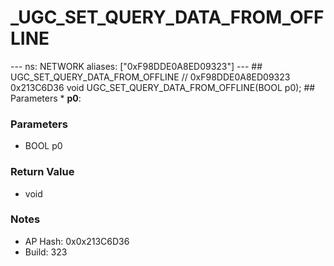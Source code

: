 # _UGC_SET_QUERY_DATA_FROM_OFFLINE

--- ns: NETWORK aliases: ["0xF98DDE0A8ED09323"] --- ## UGC_SET_QUERY_DATA_FROM_OFFLINE  // 0xF98DDE0A8ED09323 0x213C6D36 void UGC_SET_QUERY_DATA_FROM_OFFLINE(BOOL p0);  ## Parameters * **p0**:

### Parameters
* BOOL p0

### Return Value
* void

### Notes
* AP Hash: 0x0x213C6D36
* Build: 323

